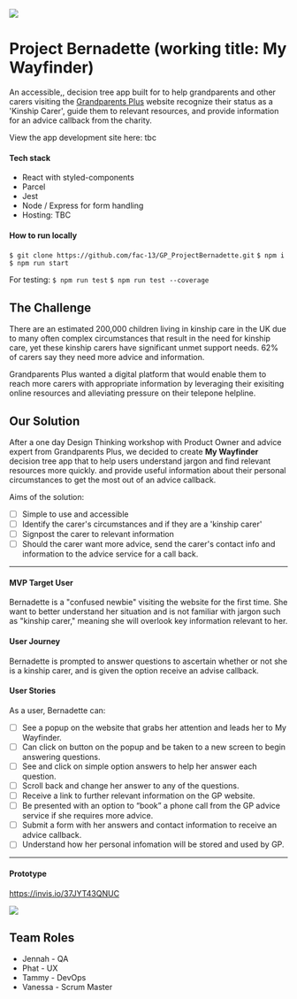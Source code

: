 ![](https://travis-ci.org/fac-13/GP_ProjectBernadette.svg?branch=master)

# Project Bernadette (working title: My Wayfinder)

An accessible,, decision tree app built for to help grandparents and other carers visiting the [Grandparents Plus](https://www.grandparentsplus.org.uk/) website recognize their status as a 'Kinship Carer', guide them to relevant resources, and provide information for an advice callback from the charity. 

View the app development site here: tbc

#### Tech stack
* React with styled-components
* Parcel
* Jest
* Node / Express for form handling
* Hosting: TBC 

#### How to run locally

`$ git clone https://github.com/fac-13/GP_ProjectBernadette.git`
`$ npm i`
`$ npm run start`

For testing:
`$ npm run test`
`$ npm run test --coverage`

## The Challenge
There are an estimated 200,000 children living in kinship care in the UK due to many often complex circumstances that result in the need for kinship care, yet these kinship carers have significant unmet support needs. 62% of carers say they need more advice and information.

Grandparents Plus wanted a digital platform that would enable them to reach more carers with appropriate information by leveraging their exisiting online resources and alleviating pressure on their telepone helpline.


## Our Solution

After a one day Design Thinking workshop with Product Owner and advice expert from Grandparents Plus, we decided to create **My Wayfinder** decision tree app that to help users understand jargon and find relevant resources more quickly. and provide useful information about their personal circumstances to get the most out of an advice callback. 


Aims of the solution: 

- [ ] Simple to use and accessible 
- [ ] Identify the carer's circumstances and if they are a 'kinship carer'
- [ ] Signpost the carer to relevant information
- [ ] Should the carer want more advice, send the carer's contact info and information to the advice service for a call back. 

------
#### MVP Target User
Bernadette is a "confused newbie" visiting the website for the first time. She want to better understand her situation and is not familiar with jargon such as "kinship carer," meaning she will overlook key information relevant to her.

#### User Journey

Bernadette is prompted to answer questions to ascertain whether or not she is a kinship carer, and is given the option receive an advise callback. 

#### User Stories

 As a user, Bernadette can:

- [ ] See a popup on the website that grabs her attention and leads her to My Wayfinder.
- [ ] Can click on button on the popup and be taken to a new screen to begin answering questions.
- [ ] See and click on simple option answers to help her answer each question.
- [ ] Scroll back and change her answer to any of the questions.
- [ ] Receive a link to further relevant information on the GP website.
- [ ] Be presented with an option to “book” a phone call from the GP advice service if she requires more advice.
- [ ] Submit a form with her answers and contact information to receive an advice callback.
- [ ] Understand how her personal infomation will be stored and used by GP. 
------------
#### Prototype

https://invis.io/37JYT43QNUC

![](https://i.imgur.com/wGMgYzh.png)


## Team Roles
* Jennah - QA
* Phat - UX
* Tammy - DevOps
* Vanessa - Scrum Master
